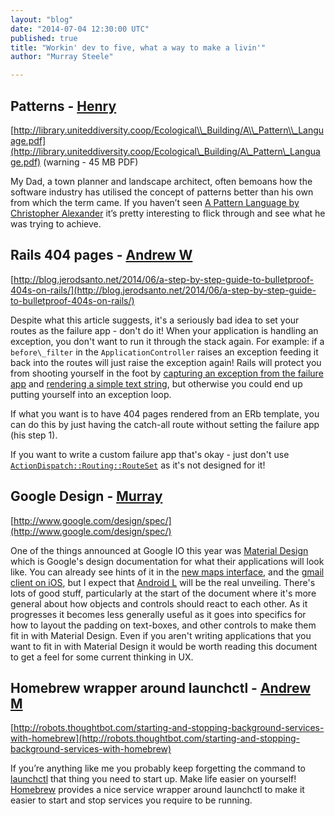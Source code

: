 ```yaml
---
layout: "blog"
date: "2014-07-04 12:30:00 UTC"
published: true
title: "Workin' dev to five, what a way to make a livin'"
author: "Murray Steele"

---
```


## Patterns - [Henry](http://www.unboxedconsulting.com/people/henry-turner)

[http://library.uniteddiversity.coop/Ecological\\_Building/A\\_Pattern\\_Language.pdf](http://library.uniteddiversity.coop/Ecological\_Building/A\_Pattern\_Language.pdf) (warning - 45 MB PDF)

My Dad, a town planner and landscape architect, often bemoans how the software industry has utilised the concept of patterns better than his own from which the term came. If you haven’t seen [A Pattern Language by Christopher Alexander](http://library.uniteddiversity.coop/Ecological\_Building/A\_Pattern\_Language.pdf) it’s pretty interesting to flick through and see what he was trying to achieve. 

## Rails 404 pages - [Andrew W](http://www.unboxedconsulting.com/people/andrew-white)

[http://blog.jerodsanto.net/2014/06/a-step-by-step-guide-to-bulletproof-404s-on-rails/](http://blog.jerodsanto.net/2014/06/a-step-by-step-guide-to-bulletproof-404s-on-rails/)

Despite what this article suggests, it's a seriously bad idea to set your routes as the failure app - don't do it! When your application is handling an exception, you don't want to run it through the stack again. For example: if a ``before\_filter`` in the ``ApplicationController`` raises an exception feeding it back into the routes will just raise the exception again! Rails will protect you from shooting yourself in the foot by [capturing an exception from the failure app](https://github.com/rails/rails/blob/master/actionpack/lib/action\_dispatch/middleware/show\_exceptions.rb#L41-51) and [rendering a simple text string](https://github.com/rails/rails/blob/master/actionpack/lib/action\_dispatch/middleware/show\_exceptions.rb#L18-L22), but otherwise you could end up putting yourself into an exception loop.

If what you want is to have 404 pages rendered from an ERb template, you can do this by just having the catch-all route without setting the failure app (his step 1).

If you want to write a custom failure app that's okay - just don't use [``ActionDispatch::Routing::RouteSet``](https://github.com/rails/rails/blob/master/actionpack/lib/action\_dispatch/routing/route\_set.rb) as it's not designed for it!

## Google Design - [Murray](http://www.unboxedconsulting.com/people/murray-steele)

[http://www.google.com/design/spec/](http://www.google.com/design/spec/)

One of the things announced at Google IO this year was [Material Design](http://www.google.com/design/spec/) which is Google's design documentation for what their applications will look like. You can already see hints of it in the [new maps interface](https://www.google.co.uk/maps/preview), and the [gmail client on iOS](https://itunes.apple.com/app/gmail/id422689480?mt=8), but I expect that [Android L](https://en.wikipedia.org/wiki/Android\_L) will be the real unveiling. There's lots of good stuff, particularly at the start of the document where it's more general about how objects and controls should react to each other. As it progresses it becomes less generally useful as it goes into specifics for how to layout the padding on text-boxes, and other controls to make them fit in with Material Design. Even if you aren't writing applications that you want to fit in with Material Design it would be worth reading this document to get a feel for some current thinking in UX.

## Homebrew wrapper around launchctl - [Andrew M](http://www.unboxedconsulting.com/people/andrew-mitchell)

[http://robots.thoughtbot.com/starting-and-stopping-background-services-with-homebrew](http://robots.thoughtbot.com/starting-and-stopping-background-services-with-homebrew)

If you’re anything like me you probably keep forgetting the command to [launchctl](https://developer.apple.com/library/mac/documentation/Darwin/Reference/ManPages/man1/launchctl.1.html) that thing you need to start up. Make life easier on yourself! [Homebrew](http://brew.sh) provides a nice service wrapper around launchctl to make it easier to start and stop services you require to be running.


